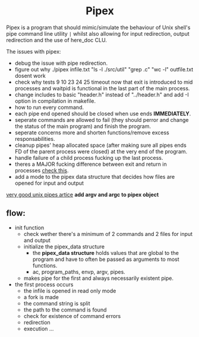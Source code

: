 <h1 align="center"><strong>Pipex</strong></h1>

Pipex is a program that should mimic/simulate the behaviour of Unix shell's pipe command line utility `|` whilst also allowing for input redirection, output redirection and the use of here_doc CLU.

The issues with pipex:

- debug the issue with pipe redirection.
- figure out why ./pipex infile.txt "ls -l ./src/util" "grep .c" "wc -l" outfile.txt dosent work
- check why tests 9 10 23 24 25 timeout now that exit is introduced to mid processes and waitpid is functional in the last part of the main process.
- change includes to basic "header.h" instead of "../header.h" and add -I option in compilation in makefile.
- how to run every command.
- each pipe end opened should be closed when use ends **IMMEDIATELY**.
- seperate commands are allowed to fail (they should perror and change the status of the main program) and finish the program.
- seperate concerns more and shorten functions/remove excess responsabilities.
- cleanup pipes' heap allocated space (after making sure all pipes ends FD of the parent process were closed) at the very end of the program.
- handle failure of a child process fucking up the last process.
- theres a MAJOR fucking difference between exit and return in processes [check this](https://stackoverflow.com/questions/66914203/waitpid-hangs-even-though-child-process-is-dead).
- add a mode to the pipex data structure that decides how files are opened for input and output

[very good unix pipes artice](https://www.rozmichelle.com/pipes-forks-dups/)
**add argv and argc to pipex object**

## flow:

- init function
  - check wether there's a minimum of 2 commands and 2 files for input and output
  - initialize the pipex_data structure
    - the **pipex_data structure** holds values that are global to the program and have to often be passed as arguments to most functions.
    - ac, program_paths, envp, argv, pipes.
  - makes pipe for the first and always necessarily existent pipe.
- the first process occurs
  - the infile is opened in read only mode
  - a fork is made
  - the command string is split
  - the path to the command is found
  - check for existence of command errors
  - redirection
  - execution
    ...
